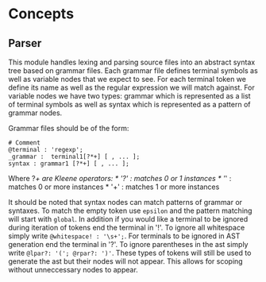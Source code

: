 Concepts
=========


Parser
------

This module handles lexing and parsing source files into an abstract syntax tree based on grammar files. Each grammar file defines terminal symbols as well as variable nodes that we expect to see. For each terminal token we define its name as well as the regular expression we will match against. For variable nodes we have two types: grammar which is represented as a list of terminal symbols as well as syntax which is represented as a pattern of grammar nodes. 

Grammar files should be of the form:
```
# Comment
@terminal : 'regexp';
_grammar :  terminal1[?*+] [ , ... ];
syntax : grammar1 [?*+] [ , ... ];
```
Where ?*+ are Kleene operators:
    * '?' : matches 0 or 1 instances
    * '*' : matches 0 or more instances
    * '+' : matches 1 or more instances

It should be noted that syntax nodes can match patterns of grammar or syntaxes. To match the empty token use `epsilon` and the pattern matching will start with `global`. In addition if you would like a terminal to be ignored during iteration of tokens end the terminal in '!'. To ignore all whitespace simply write `@whitespace! : '\s+';`. For terminals to be ignored in AST generation end the terminal in '?'. To ignore parentheses in the ast simply write `@lpar?: '('; @rpar?: ')'`. These types
of tokens will still be used to generate the ast but their nodes will not appear. This allows for scoping without unneccessary nodes to appear.



